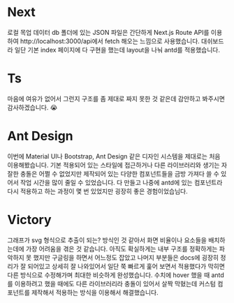 # Next
로컬 목업 데이터 db 폴더에 있는 JSON 파일은 간단하게 Next.js Route API를 이용하여 http://localhost:3000/api에서 fetch 해오는 느낌으로 사용했습니다. 대쉬보드라 일단 기본 index 페이지에 다 구현을 했는데 layout을 나눠 antd를 적용했습니다.

# Ts
마음에 여유가 없어서 그런지 구조를 좀 제대로 짜지 못한 것 같은데 감안하고 봐주시면 감사하겠습니다. 😭

# Ant Design
이번에 Material UI나 Bootstrap, Ant Design 같은 디자인 시스템을 제대로는 처음 이용해봤습니다. 기본 적용되어 있는 스타일에 접근하거나 다른 라이브러리와 생기는 자잘한 충돌은 어쩔 수 없었지만 제작되어 있는 다양한 컴포넌트들을 금방 가져다 쓸 수 있어서 작업 시간을 많이 줄일 수 있었습니다. 다 만들고 나중에 antd에 있는 컴포넌트라 다시 적용하고 하는 과정이 몇 번 있었지만 굉장히 좋은 경험이었습님다.

# Victory
그래프가 svg 형식으로 추출이 되는? 방식인 것 같아서 화면 비율이나 요소들을 배치하는데에 가장 어려움을 겪은 것 같습니다. 아직도 확실하게는 내부 구조를 정확하게는 파악하지 못 했지만 구글링을 하면서 어느정도 잡았고 나머지 부분들은 docs에 굉장히 정리가 잘 되어있고 상세히 잘 나와있어서 일단 쭉 빠르게 훑어 보면서 적용했다가 막히면 다른 방식으로 수정해가며 최대한 비슷하게 완성했습니다. 수치에 hover 했을 때 antd <Popover />를 이용하려고 했을 때에도 다른 라이브러리라 충돌이 있어서 살짝 막혔는데 커스텀 컴포넌트를 제작해서 적용하는 방식을 이용해서 해결했습니다.
